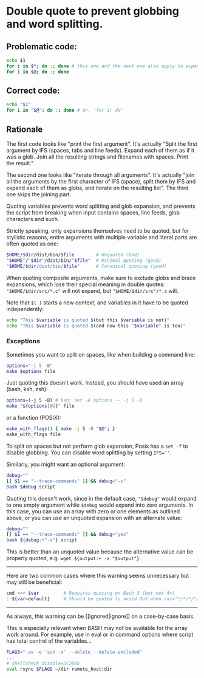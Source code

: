 # Double quote to prevent globbing and word splitting.

## Problematic code:

```sh
echo $1
for i in $*; do :; done # this one and the next one also apply to expanding arrays.
for i in $@; do :; done
```

## Correct code:

```sh
echo "$1"
for i in "$@"; do :; done # or, 'for i; do'
```
## Rationale

The first code looks like "print the first argument". It's actually "Split the first argument by IFS (spaces, tabs and line feeds). Expand each of them as if it was a glob. Join all the resulting strings and filenames with spaces. Print the result."

The second one looks like "iterate through all arguments". It's actually "join all the arguments by the first character of IFS (space), split them by IFS and expand each of them as globs, and iterate on the resulting list". The third one skips the joining part.

Quoting variables prevents word splitting and glob expansion, and prevents the script from breaking when input contains spaces, line feeds, glob characters and such.

Strictly speaking, only expansions themselves need to be quoted, but for stylistic reasons, entire arguments with multiple variable and literal parts are often quoted as one:

```sh
$HOME/$dir/dist/bin/$file        # Unquoted (bad)
"$HOME"/"$dir"/dist/bin/"$file"  # Minimal quoting (good)
"$HOME/$dir/dist/bin/$file"      # Canonical quoting (good)
```

When quoting composite arguments, make sure to exclude globs and brace expansions, which lose their special meaning in double quotes: `"$HOME/$dir/src/*.c"` will not expand, but `"$HOME/$dir/src"/*.c` will.

Note that `$( )` starts a new context, and variables in it have to be quoted independently:

```sh
echo "This $variable is quoted $(but this $variable is not)"
echo "This $variable is quoted $(and now this "$variable" is too)"
```

### Exceptions
Sometimes you want to split on spaces, like when building a command line:

```sh
options="-j 5 -B"
make $options file
```

Just quoting this doesn't work. Instead, you should have used an array (bash, ksh, zsh):

```bash
options=(-j 5 -B) # ksh: set -A options -- -j 5 -B
make "${options[@]}" file
```

or a function (POSIX):

```sh
make_with_flags() { make -j 5 -B "$@"; }
make_with_flags file
```

To split on spaces but not perform glob expansion, Posix has a `set -f` to disable globbing.  You can disable word splitting by setting `IFS=''`.

Similarly, you might want an optional argument:

```sh
debug=""
[[ $1 == "--trace-commands" ]] && debug="-x"
bash $debug script
```

Quoting this doesn't work, since in the default case, `"$debug"` would expand to one empty argument while `$debug` would expand into zero arguments. In this case, you can use an array with zero or one elements as outlined above, or you can use an unquoted expansion with an alternate value:

```sh
debug=""
[[ $1 == "--trace-commands" ]] && debug="yes"
bash ${debug:+"-x"} script
```

This is better than an unquoted value because the alternative value can be properly quoted, e.g. `wget ${output:+ -o "$output"}`.

---

Here are two common cases where this warning seems unnecessary but may still be beneficial:

```sh
cmd <<< $var         # Requires quoting on Bash 3 (but not 4+)
: ${var=default}     # Should be quoted to avoid DoS when var='*/*/*/*/*/*'
```

---

As always, this warning can be [[ignored|ignore]] on a case-by-case basis.

This is especially relevant when BASH may not be available for the array work around.
For example, use in eval or in command options where script has total control of the variables...

```sh
FLAGS="-av -e 'ssh -x' --delete --delete-excluded"
...
# shellcheck disable=SC2086
eval rsync $FLAGS ~/dir remote_host:dir
```